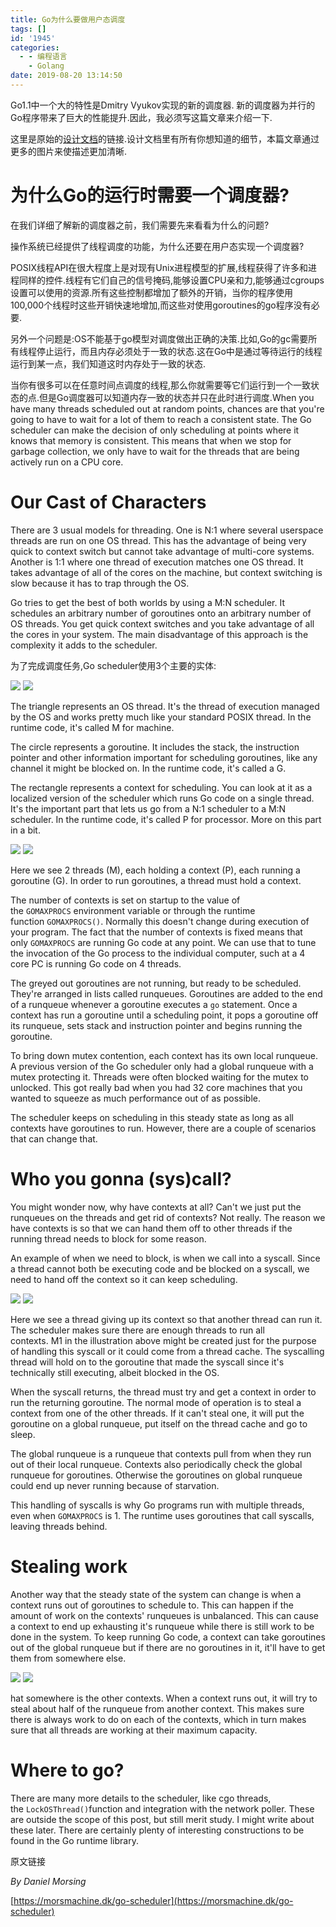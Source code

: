 ```yaml
---
title: Go为什么要做用户态调度
tags: []
id: '1945'
categories:
  - - 编程语言
    - Golang
date: 2019-08-20 13:14:50
---
```


Go1.1中一个大的特性是Dmitry Vyukov实现的新的调度器. 新的调度器为并行的Go程序带来了巨大的性能提升.因此，我必须写这篇文章来介绍一下.

这里是原始的[设计文档](https://docs.google.com/document/d/1TTj4T2JO42uD5ID9e89oa0sLKhJYD0Y_kqxDv3I3XMw)的链接.设计文档里有所有你想知道的细节，本篇文章通过更多的图片来使描述更加清晰.

# 为什么Go的运行时需要一个调度器?

在我们详细了解新的调度器之前，我们需要先来看看为什么的问题?

操作系统已经提供了线程调度的功能，为什么还要在用户态实现一个调度器?

POSIX线程API在很大程度上是对现有Unix进程模型的扩展,线程获得了许多和进程同样的控件.线程有它们自己的信号掩码,能够设置CPU亲和力,能够通过cgroups设置可以使用的资源.所有这些控制都增加了额外的开销，当你的程序使用100,000个线程时这些开销快速地增加,而这些对使用goroutines的go程序没有必要.

另外一个问题是:OS不能基于go模型对调度做出正确的决策.比如,Go的gc需要所有线程停止运行，而且内存必须处于一致的状态.这在Go中是通过等待运行的线程运行到某一点，我们知道这时内存处于一致的状态.

当你有很多可以在任意时间点调度的线程,那么你就需要等它们运行到一个一致状态的点.但是Go调度器可以知道内存一致的状态并只在此时进行调度.When you have many threads scheduled out at random points, chances are that you're going to have to wait for a lot of them to reach a consistent state. The Go scheduler can make the decision of only scheduling at points where it knows that memory is consistent. This means that when we stop for garbage collection, we only have to wait for the threads that are being actively run on a CPU core.

# Our Cast of Characters

There are 3 usual models for threading. One is N:1 where several userspace threads are run on one OS thread. This has the advantage of being very quick to context switch but cannot take advantage of multi-core systems. Another is 1:1 where one thread of execution matches one OS thread. It takes advantage of all of the cores on the machine, but context switching is slow because it has to trap through the OS.

Go tries to get the best of both worlds by using a M:N scheduler. It schedules an arbitrary number of goroutines onto an arbitrary number of OS threads. You get quick context switches and you take advantage of all the cores in your system. The main disadvantage of this approach is the complexity it adds to the scheduler.

为了完成调度任务,Go scheduler使用3个主要的实体:

![](/images/wp-content/uploads/2019/08/our-cast.jpg)
![](/images/wp-content/uploads/2019/08/our-cast.jpg)

The triangle represents an OS thread. It's the thread of execution managed by the OS and works pretty much like your standard POSIX thread. In the runtime code, it's called M for machine.

The circle represents a goroutine. It includes the stack, the instruction pointer and other information important for scheduling goroutines, like any channel it might be blocked on. In the runtime code, it's called a G.

The rectangle represents a context for scheduling. You can look at it as a localized version of the scheduler which runs Go code on a single thread. It's the important part that lets us go from a N:1 scheduler to a M:N scheduler. In the runtime code, it's called P for processor. More on this part in a bit.

![](/images/wp-content/uploads/2019/08/in-motion.jpg)
![](/images/wp-content/uploads/2019/08/in-motion.jpg)

Here we see 2 threads (M), each holding a context (P), each running a goroutine (G). In order to run goroutines, a thread must hold a context.

The number of contexts is set on startup to the value of the `GOMAXPROCS` environment variable or through the runtime function `GOMAXPROCS()`. Normally this doesn't change during execution of your program. The fact that the number of contexts is fixed means that only `GOMAXPROCS` are running Go code at any point. We can use that to tune the invocation of the Go process to the individual computer, such at a 4 core PC is running Go code on 4 threads.

The greyed out goroutines are not running, but ready to be scheduled. They're arranged in lists called runqueues. Goroutines are added to the end of a runqueue whenever a goroutine executes a `go` statement. Once a context has run a goroutine until a scheduling point, it pops a goroutine off its runqueue, sets stack and instruction pointer and begins running the goroutine.

To bring down mutex contention, each context has its own local runqueue. A previous version of the Go scheduler only had a global runqueue with a mutex protecting it. Threads were often blocked waiting for the mutex to unlocked. This got really bad when you had 32 core machines that you wanted to squeeze as much performance out of as possible.

The scheduler keeps on scheduling in this steady state as long as all contexts have goroutines to run. However, there are a couple of scenarios that can change that.

# Who you gonna (sys)call?

You might wonder now, why have contexts at all? Can't we just put the runqueues on the threads and get rid of contexts? Not really. The reason we have contexts is so that we can hand them off to other threads if the running thread needs to block for some reason.

An example of when we need to block, is when we call into a syscall. Since a thread cannot both be executing code and be blocked on a syscall, we need to hand off the context so it can keep scheduling.

![](/images/wp-content/uploads/2019/08/syscall.jpg)
![](/images/wp-content/uploads/2019/08/syscall.jpg)

Here we see a thread giving up its context so that another thread can run it. The scheduler makes sure there are enough threads to run all contexts. M1 in the illustration above might be created just for the purpose of handling this syscall or it could come from a thread cache. The syscalling thread will hold on to the goroutine that made the syscall since it's technically still executing, albeit blocked in the OS.

When the syscall returns, the thread must try and get a context in order to run the returning goroutine. The normal mode of operation is to steal a context from one of the other threads. If it can't steal one, it will put the goroutine on a global runqueue, put itself on the thread cache and go to sleep.

The global runqueue is a runqueue that contexts pull from when they run out of their local runqueue. Contexts also periodically check the global runqueue for goroutines. Otherwise the goroutines on global runqueue could end up never running because of starvation.

This handling of syscalls is why Go programs run with multiple threads, even when `GOMAXPROCS` is 1. The runtime uses goroutines that call syscalls, leaving threads behind.

# Stealing work

Another way that the steady state of the system can change is when a context runs out of goroutines to schedule to. This can happen if the amount of work on the contexts' runqueues is unbalanced. This can cause a context to end up exhausting it's runqueue while there is still work to be done in the system. To keep running Go code, a context can take goroutines out of the global runqueue but if there are no goroutines in it, it'll have to get them from somewhere else.

![](/images/wp-content/uploads/2019/08/steal.jpg)
![](/images/wp-content/uploads/2019/08/steal.jpg)

hat somewhere is the other contexts. When a context runs out, it will try to steal about half of the runqueue from another context. This makes sure there is always work to do on each of the contexts, which in turn makes sure that all threads are working at their maximum capacity.

# Where to go?

There are many more details to the scheduler, like cgo threads, the `LockOSThread()`function and integration with the network poller. These are outside the scope of this post, but still merit study. I might write about these later. There are certainly plenty of interesting constructions to be found in the Go runtime library.

原文链接

_By Daniel Morsing_

[https://morsmachine.dk/go-scheduler](https://morsmachine.dk/go-scheduler)